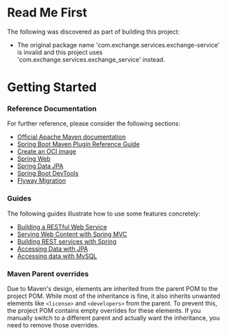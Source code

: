 # Read Me First
The following was discovered as part of building this project:

* The original package name 'com.exchange.services.exchange-service' is invalid and this project uses 'com.exchange.services.exchange_service' instead.

# Getting Started

### Reference Documentation
For further reference, please consider the following sections:

* [Official Apache Maven documentation](https://maven.apache.org/guides/index.html)
* [Spring Boot Maven Plugin Reference Guide](https://docs.spring.io/spring-boot/docs/3.3.2/maven-plugin/reference/html/)
* [Create an OCI image](https://docs.spring.io/spring-boot/docs/3.3.2/maven-plugin/reference/html/#build-image)
* [Spring Web](https://docs.spring.io/spring-boot/docs/3.3.2/reference/htmlsingle/index.html#web)
* [Spring Data JPA](https://docs.spring.io/spring-boot/docs/3.3.2/reference/htmlsingle/index.html#data.sql.jpa-and-spring-data)
* [Spring Boot DevTools](https://docs.spring.io/spring-boot/docs/3.3.2/reference/htmlsingle/index.html#using.devtools)
* [Flyway Migration](https://docs.spring.io/spring-boot/docs/3.3.2/reference/htmlsingle/index.html#howto.data-initialization.migration-tool.flyway)

### Guides
The following guides illustrate how to use some features concretely:

* [Building a RESTful Web Service](https://spring.io/guides/gs/rest-service/)
* [Serving Web Content with Spring MVC](https://spring.io/guides/gs/serving-web-content/)
* [Building REST services with Spring](https://spring.io/guides/tutorials/rest/)
* [Accessing Data with JPA](https://spring.io/guides/gs/accessing-data-jpa/)
* [Accessing data with MySQL](https://spring.io/guides/gs/accessing-data-mysql/)

### Maven Parent overrides

Due to Maven's design, elements are inherited from the parent POM to the project POM.
While most of the inheritance is fine, it also inherits unwanted elements like `<license>` and `<developers>` from the parent.
To prevent this, the project POM contains empty overrides for these elements.
If you manually switch to a different parent and actually want the inheritance, you need to remove those overrides.

